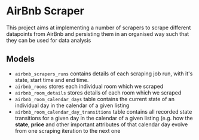 # AirBnb Scraper

This project aims at implementing a number of scrapers to scrape different datapoints from AirBnb and persisting them in an organised way such that they can be used for data analysis

## Models

* ```airbnb_scrapers_runs``` contains details of each scraping job run, with it's state, start time and end time.
* ```airbnb_rooms``` stores each individual room which we scraped
* ```airbnb_room_details``` stores details of each room which we scraped
* ```airbnb_room_calendar_days``` table contains the current state of an individual day in the calendar of a given listing
* ```airbnb_room_calendar_day_transitions``` table contains all recorded state transitions for a given day in the calendar of a given listing (e.g. how the **state**, **price** and other important attributes of that calendar day evolve from one scraping iteration to the next one